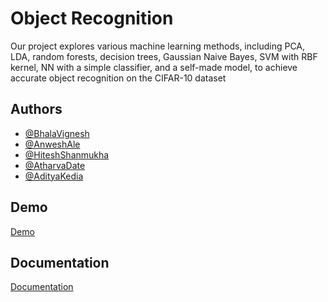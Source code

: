 
# Object Recognition

Our project explores various machine learning methods, including PCA, LDA, random forests,
decision trees, Gaussian Naive Bayes, SVM with RBF kernel, NN with a simple classifier, and a
self-made model, to achieve accurate object recognition on the CIFAR-10 dataset

## Authors

- [@BhalaVignesh](https://www.https://github.com/victorgearhead)
- [@AnweshAle](https://github.com/anwesh2410)
- [@HiteshShanmukha](https://github.com/hiteshshanmukha)
- [@AtharvaDate](https://github.com/ADIITJ)
- [@AdityaKedia](https://github.com/adityakedia006)



## Demo

[Demo]()

## Documentation

[Documentation](https://github.com/adityakedia006/Object_Recognition/blob/main/Report.pdf)

